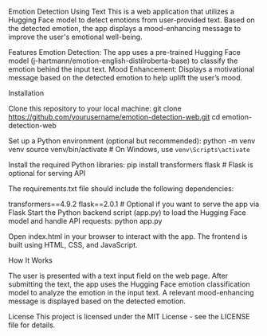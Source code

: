 Emotion Detection Using Text
This is a  web application that utilizes a Hugging Face model to detect emotions from user-provided text. Based on the detected emotion, the app displays a mood-enhancing message to improve the user's emotional well-being.

Features
Emotion Detection: The app uses a pre-trained Hugging Face model (j-hartmann/emotion-english-distilroberta-base) to classify the emotion behind the input text.
Mood Enhancement: Displays a motivational message based on the detected emotion to help uplift the user’s mood.

Installation

Clone this repository to your local machine:
git clone https://github.com/yourusername/emotion-detection-web.git
cd emotion-detection-web

Set up a Python environment (optional but recommended):
python -m venv venv
source venv/bin/activate  # On Windows, use `venv\Scripts\activate`

Install the required Python libraries:
pip install transformers flask  # Flask is optional for serving API

The requirements.txt file should include the following dependencies:

transformers==4.9.2
flask==2.0.1  # Optional if you want to serve the app via Flask
Start the Python backend script (app.py) to load the Hugging Face model and handle API requests:
python app.py

Open index.html in your browser to interact with the app. The frontend is built using HTML, CSS, and JavaScript.

How It Works

The user is presented with a text input field on the web page.
After submitting the text, the app uses the Hugging Face emotion classification model to analyze the emotion in the input text.
A relevant mood-enhancing message is displayed based on the detected emotion.

License
This project is licensed under the MIT License - see the LICENSE file for details.
